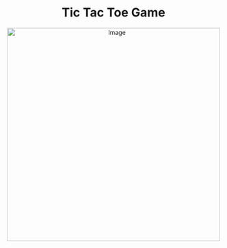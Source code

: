 <h1 align="center">Tic Tac Toe Game</h1>
<p align="center">
  <img src="https://img.itch.zone/aW1nLzIxNzQ2MzAuZ2lm/original/uOr674.gif" alt="Image" style="width: 498px; display: block; margin: 0 auto;" />
</p>
